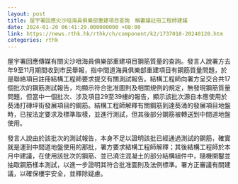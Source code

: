 ```yaml
---
layout: post
title: 屋宇署回應尖沙咀海員俱樂部重建項目查詢　稱審議註冊工程師建議
date: 2024-01-20 06:41:29.000000000 +08:00
link: https://news.rthk.hk/rthk/ch/component/k2/1737018-20240120.htm
categories: rthk
---
```


屋宇署回應傳媒有關尖沙咀海員俱樂部重建項目鋼筋質量的查詢。發言人說署方去年9至11月期間收到市民舉報，指中間道海員俱樂部重建項目有鋼筋質量問題，於是聯絡項目註冊結構工程師要求提交有關測試報告。結構工程師向署方呈交合共17個批次的鋼筋測試報告，均顯示符合批准圖則及相關規例的規定，無發現鋼筋質量問題，但當中一個批次、涉及項目29至39樓的報告，顯示該批次源自本應使用於葵涌打磚坪街發展項目的鋼筋。結構工程師解釋有關鋼筋到達葵涌的發展項目地盤時，已按法定要求及標準取樣，並進行測試，但其後部分鋼筋被轉送到中間道地盤使用。 

發言人說由於該批次的測試報告，本身不足以證明該批已經通過測試的鋼筋，確實就是運到中間道地盤使用的那批，署方要求結構工程師解釋；其後結構工程師於本月中建議，在使用該批次的鋼筋、並已澆注混凝土的部分結構組件中，隨機開鑿並抽取鋼筋樣本測試，以進一步證明其符合批准圖則及法例標準。署方正審議有關建議，以確保樓宇安全，並釋除疑慮。
